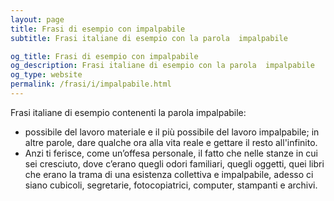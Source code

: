 ```yaml
---
layout: page
title: Frasi di esempio con impalpabile 
subtitle: Frasi italiane di esempio con la parola  impalpabile

og_title: Frasi di esempio con impalpabile 
og_description: Frasi italiane di esempio con la parola  impalpabile
og_type: website
permalink: /frasi/i/impalpabile.html
---
```


Frasi italiane di esempio contenenti la parola impalpabile:


- possibile del lavoro materiale e il più possibile del lavoro impalpabile; in altre parole, dare qualche ora alla vita reale e gettare il resto all'infinito.
- Anzi ti ferisce, come un’offesa personale, il fatto che nelle stanze in cui sei cresciuto, dove c’erano quegli odori familiari, quegli oggetti, quei libri che erano la trama di una esistenza collettiva e impalpabile, adesso ci siano cubicoli, segretarie, fotocopiatrici, computer, stampanti e archivi.
